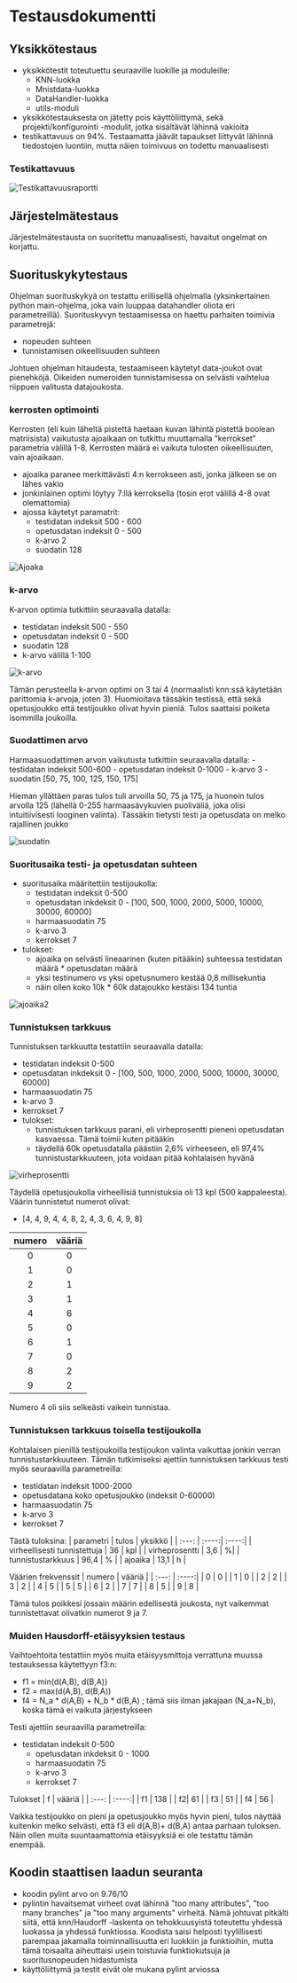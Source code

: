 # Testausdokumentti

## Yksikkötestaus
- yksikkötestit toteutuettu seuraaville luokille ja moduleille:
    - KNN-luokka
    - Mnistdata-luokka
    - DataHandler-luokka
    - utils-moduli
- yksikkötestauksesta on jätetty pois käyttöliittymä, sekä projekti/konfigurointi -modulit, jotka sisältävät lähinnä vakioita
- testikattavuus on 94%. Testaamatta jäävät tapaukset liittyvät lähinnä tiedostojen luontiin, mutta näien toimivuus on todettu manuaalisesti


### Testikattavuus
![Testikattavuusraportti](https://github.com/miahro/tiralabra-knn/blob/main/dokumentaatio/TestCoverageReport.png)

## Järjestelmätestaus
Järjestelmätestausta on suoritettu manuaalisesti, havaitut ongelmat on korjattu.

## Suorituskykytestaus
Ohjelman suorituskykyä on testattu erillisellä ohjelmalla (yksinkertainen python main-ohjelma, joka vain luuppaa datahandler oliota eri parametreillä). Suorituskyvyn testaamisessa on haettu parhaiten toimivia parametrejä:
- nopeuden suhteen
- tunnistamisen oikeellisuuden suhteen

Johtuen ohjelman hitaudesta, testaamiseen käytetyt data-joukot ovat pienehköjä. Oikeiden numeroiden tunnistamisessa on selvästi vaihtelua riippuen valitusta datajoukosta. 

### kerrosten optimointi
Kerrosten (eli kuin läheltä pistettä haetaan kuvan lähintä pistettä boolean matriisista) vaikutusta ajoaikaan on tutkittu muuttamalla "kerrokset" parametria välillä 1-8. Kerrosten määrä ei vaikuta tulosten oikeellisuuten, vain ajoaikaan. 
- ajoaika paranee merkittävästi 4:n kerrokseen asti, jonka jälkeen se on lähes vakio
- jonkinlainen optimi löytyy 7:llä kerroksella (tosin erot välillä 4-8 ovat olemattomia)
- ajossa käytetyt paramatrit:
    - testidatan indeksit 500 - 600
    - opetusdatan indeksit 0 - 500
    - k-arvo 2
    - suodatin 128

![Ajoaka](https://github.com/miahro/tiralabra-knn/blob/main/dokumentaatio/kuvat/runtime_vs_layers.png)

### k-arvo
K-arvon optimia tutkittiin seuraavalla datalla:
- testidatan indeksit 500 - 550
- opetusdatan indeksit 0 - 500
- suodatin 128
- k-arvo välillä 1-100

![k-arvo](https://github.com/miahro/tiralabra-knn/blob/main/dokumentaatio/kuvat/k_value_vs_wrong.png)

Tämän perusteella k-arvon optimi on 3 tai 4 (normaalisti knn:ssä käytetään parittomia k-arvoja, joten 3). Huomioitava tässäkin testissä, että sekä opetusjoukko että testijoukko olivat hyvin pieniä. Tulos saattaisi poiketa isommilla joukoilla. 


### Suodattimen arvo
Harmaasuodattimen arvon vaikutusta tutkittiin seuraavalla datalla:
    - testidatan indeksit 500-600
    - opetusdatan indeksit 0-1000
    - k-arvo 3
    - suodatin [50, 75, 100, 125, 150, 175]

Hieman yllättäen paras tulos tuli arvoilla 50, 75 ja 175, ja huonoin tulos arvolla 125 (lähellä 0-255 harmaasävykuvien puoliväliä, joka olisi intuitiivisesti looginen valinta). Tässäkin tietysti testi ja opetusdata on melko rajallinen joukko

![suodatin](https://github.com/miahro/tiralabra-knn/blob/main/dokumentaatio/kuvat/filter_vs_wrong.png)

### Suoritusaika testi- ja opetusdatan suhteen
- suoritusaika määritettiin testijoukolla:
    - testidatan indeksit 0-500
    - opetusdatan inkdeksit 0 - [100, 500, 1000, 2000, 5000, 10000, 30000, 60000]
    - harmaasuodatin 75
    - k-arvo 3
    - kerrokset 7
- tulokset:
    - ajoaika on selvästi lineaarinen (kuten pitääkin) suhteessa testidatan määrä * opetusdatan määrä
    - yksi testinumero vs yksi opetusnumero kestää 0,8 millisekuntia
    - näin ollen koko 10k * 60k datajoukko kestäisi 134 tuntia

![ajoaika2](https://github.com/miahro/tiralabra-knn/blob/main/dokumentaatio/kuvat/runtime_vs_train.png)


### Tunnistuksen tarkkuus
Tunnistuksen tarkkuutta testattiin seuraavalla datalla:
- testidatan indeksit 0-500
- opetusdatan inkdeksit 0 - [100, 500, 1000, 2000, 5000, 10000, 30000, 60000]
- harmaasuodatin 75
- k-arvo 3
- kerrokset 7
- tulokset:
    - tunnistuksen tarkkuus parani, eli virheprosentti pieneni opetusdatan kasvaessa. Tämä toimii kuten pitääkin
    - täydellä 60k opetusdatalla päästiin 2,6% virheeseen, eli 97,4% tunnistustarkkuuteen, jota voidaan pitää kohtalaisen hyvänä

![virheprosentti](https://github.com/miahro/tiralabra-knn/blob/main/dokumentaatio/kuvat/error_vs_train.png)

Täydellä opetusjoukolla virheellisiä tunnistuksia oli 13 kpl (500 kappaleesta). Väärin tunnistetut numerot olivat:
- [4, 4, 9, 4, 4, 8, 2, 4, 3, 6, 4, 9, 8]

| numero | vääriä |
| :---: | :----:|
| 0 | 0  | 
| 1 | 0  | 
| 2 | 1  | 
| 3 | 1  | 
| 4 | 6  | 
| 5 | 0  | 
| 6 | 1  | 
| 7 | 0  | 
| 8 | 2  | 
| 9 | 2  | 

Numero 4 oli siis selkeästi vaikein tunnistaa.

### Tunnistuksen tarkkuus toisella testijoukolla
Kohtalaisen pienillä testijoukoilla testijoukon valinta vaikuttaa jonkin verran tunnistustarkkuuteen. Tämän tutkimiseksi ajettiin tunnistuksen tarkkuus testi myös seuraavilla parametreilla:
- testidatan indeksit 1000-2000
- opetusdatana koko opetusjoukko (indeksit 0-60000)
- harmaasuodatin 75
- k-arvo 3
- kerrokset 7

Tästä tuloksina:
| parametri | tulos | yksikkö |
| :---: | :----:| :----:|
| virheellisesti tunnistettuja | 36  | kpl |
| virheprosentti | 3,6  | %|
| tunnistustarkkuus  | 96,4  | % |
| ajoaika | 13,1  | h |

Väärien frekvenssit
| numero | vääriä |
| :---: | :----:|
| 0 | 0  | 
| 1 | 0  | 
| 2 | 2  | 
| 3 | 2  | 
| 4 | 5  | 
| 5 | 5  | 
| 6 | 2  | 
| 7 | 7  | 
| 8 | 5  | 
| 9 | 8  | 

Tämä tulos poikkesi jossain määrin edellisestä joukosta, nyt vaikemmat tunnistettavat olivatkin numerot 9 ja 7. 

### Muiden Hausdorff-etäisyyksien testaus
Vaihtoehtoita testattiin myös muita etäisyysmittoja verrattuna muussa testauksessa käytettyyn f3:n:
- f1 = min(d(A,B), d(B,A))
- f2 = max(d(A,B), d(B,A))
- f4 = N_a * d(A,B) + N_b * d(B,A) ; tämä siis ilman jakajaan (N_a+N_b), koska tämä ei vaikuta järjestykseen

Testi ajettiin seuraavilla parametreilla:
- testidatan indeksit 0-500
    - opetusdatan inkdeksit 0 - 1000
    - harmaasuodatin 75
    - k-arvo 3
    - kerrokset 7

Tulokset
| f | vääriä |
| :---: | :----:|
| f1 | 138  | 
| f2| 61  | 
| f3 | 51  | 
| f4 | 56  | 



Vaikka testijoukko on pieni ja opetusjoukko myös hyvin pieni, tulos näyttää kuitenkin melko selvästi, että f3 eli d(A,B)+ d(B,A) antaa parhaan tuloksen. Näin ollen muita suuntaamattomia etäisyyksiä ei ole testattu tämän enempää. 

## Koodin staattisen laadun seuranta
- koodin pylint arvo on 9.76/10
- pylintin havaitsemat virheet ovat lähinnä "too many attributes", "too many branches" ja "too many arguments" virheitä. Nämä johtuvat pitkälti siitä, että knn/Haudorff -laskenta on tehokkuusyistä toteutettu yhdessä luokassa ja yhdessä funktiossa. Koodista saisi helposti tyylillisesti parempaa jakamalla toiminnallisuutta eri luokkiin ja funktioihin, mutta tämä toisaalta aiheuttaisi usein toistuvia funktiokutsuja ja suoritusnopeuden hidastumista
- käyttöliittymä ja testit eivät ole mukana pylint arviossa
